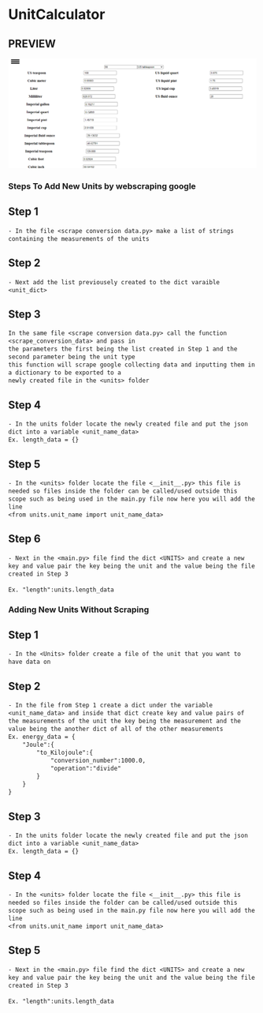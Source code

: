 # UnitCalculator

## PREVIEW
<img src="static\images\project_preview\unit calculater preview.png" alt="unit calculater preview">

### Steps To Add New Units by webscraping google

## Step 1
    - In the file <scrape conversion data.py> make a list of strings containing the measurements of the units 

## Step 2
    - Next add the list previousely created to the dict varaible <unit_dict> 

## Step 3
    In the same file <scrape conversion data.py> call the function <scrape_conversion_data> and pass in 
    the parameters the first being the list created in Step 1 and the second parameter being the unit type
    this function will scrape google collecting data and inputting them in a dictionary to be exported to a 
    newly created file in the <units> folder

## Step 4
    - In the units folder locate the newly created file and put the json dict into a variable <unit_name_data>
    Ex. length_data = {}

## Step 5
    - In the <units> folder locate the file <__init__.py> this file is needed so files inside the folder can be called/used outside this scope such as being used in the main.py file now here you will add the line 
    <from units.unit_name import unit_name_data> 

## Step 6
    - Next in the <main.py> file find the dict <UNITS> and create a new key and value pair the key being the unit and the value being the file created in Step 3

    Ex. "length":units.length_data

### Adding New Units Without Scraping

## Step 1
    - In the <Units> folder create a file of the unit that you want to have data on

## Step 2
    - In the file from Step 1 create a dict under the variable <unit_name_data> and inside that dict create key and value pairs of the measurements of the unit the key being the measurement and the value being the another dict of all of the other measurements
    Ex. energy_data = {
        "Joule":{
            "to_Kilojoule":{
                "conversion_number":1000.0,
                "operation":"divide"
            }
        }
    }

## Step 3
    - In the units folder locate the newly created file and put the json dict into a variable <unit_name_data>
    Ex. length_data = {}

## Step 4
    - In the <units> folder locate the file <__init__.py> this file is needed so files inside the folder can be called/used outside this scope such as being used in the main.py file now here you will add the line 
    <from units.unit_name import unit_name_data> 

## Step 5
    - Next in the <main.py> file find the dict <UNITS> and create a new key and value pair the key being the unit and the value being the file created in Step 3

    Ex. "length":units.length_data